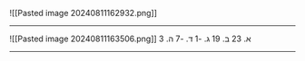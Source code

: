 ![[Pasted image 20240811162932.png]]
***
![[Pasted image 20240811163506.png]]
א. 23
ב. 19
ג. -1
ד. -7
ה. 3
***
